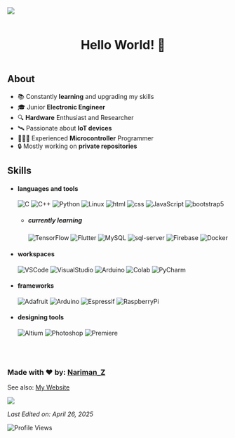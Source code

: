 <!--horizontal divider(gradiant)-->
<img src="https://user-images.githubusercontent.com/73097560/115834477-dbab4500-a447-11eb-908a-139a6edaec5c.gif">
<div> 
  <!--h1 without bottom border-->
  <div id="user-content-toc">
    <ul align="center">
      <summary><h1 style="display: inline-block">Hello World! 👋</h1></summary>
    </ul>
  </div>
  
  <!--Intro start-->
  <h2> About </h2>
  
  - 📚 Constantly **learning** and upgrading my skills
  - 🎓 Junior **Electronic Engineer**
  - 🔍 **Hardware** Enthusiast and Researcher
  - 🛰️ Passionate about **IoT devices**
  - 🧑🏻‍💻 Experienced **Microcontroller** Programmer
  - 🔒 Mostly working on **private repositories**
  <!--Intro end-->
  
  <h2> Skills </h2>
    
  - <h4> languages and tools </h4>
    <img src = "https://img.shields.io/badge/C-00599C?style=for-the-badge&logo=c&logoColor=white" alt = "C" />
    <img src = "https://img.shields.io/badge/C%2B%2B-00599C?style=for-the-badge&logo=c%2B%2B&logoColor=white" alt = "C++" />
    <img src = "https://img.shields.io/badge/Python-14354C?style=for-the-badge&logo=python&logoColor=white" alt = Python />
    <img src = "https://img.shields.io/badge/Linux-FCC624?style=for-the-badge&logo=linux&logoColor=black" alt = "Linux" />
    <img src = "https://img.shields.io/badge/HTML5-E34F26?style=for-the-badge&logo=html5&logoColor=white" alt = "html" />
    <img src = "https://img.shields.io/badge/CSS3-1572B6?style=for-the-badge&logo=css3&logoColor=white" alt = "css" />
    <img src = "https://img.shields.io/badge/JavaScript-323330?style=for-the-badge&logo=javascript&logoColor=F7DF1E" alt = "JavaScript" />
    <img src = "https://img.shields.io/badge/bootstrap-%23563D7C.svg?style=for-the-badge&logo=bootstrap&logoColor=white" alt = "bootstrap5" />
    
    - <h5> currently learning </h5>
      <img src = "https://img.shields.io/badge/TensorFlow-FF6F00?style=for-the-badge&logo=tensorflow&logoColor=white" alt = "TensorFlow" />
      <img src = "https://img.shields.io/badge/Flutter-02569B?style=for-the-badge&logo=flutter&logoColor=white" alt = "Flutter" />
      <img src = "https://img.shields.io/badge/MySQL-00000F?style=for-the-badge&logo=mysql&logoColor=white" alt = "MySQL" />
      <img src = "https://img.shields.io/badge/-Sql%20Server-CC2927?style=for-the-badge&logo=microsoft-sql-server&logoColor=white" alt = "sql-server" />
      <img src = "https://img.shields.io/badge/-Firebase-FFCA28?style=for-the-badge&logo=firebase&logoColor=white" alt = "Firebase" />
      <img src = "https://img.shields.io/badge/docker-%230db7ed.svg?style=for-the-badge&logo=docker&logoColor=white" alt = "Docker" />
    
  - <h4> workspaces </h4>
    <img src = "https://img.shields.io/badge/Visual_Studio_Code-0078D4?style=for-the-badge&logo=visual%20studio%20code&logoColor=white" alt = "VSCode" />
    <img src = "https://img.shields.io/badge/Visual_Studio-5C2D91?style=for-the-badge&logo=visual%20studio&logoColor=white" alt = "VisualStudio" />
    <img src = "https://img.shields.io/badge/Arduino_IDE-00979D?style=for-the-badge&logo=arduino&logoColor=white" alt = "Arduino" />
    <img src = "https://img.shields.io/badge/Colab-F9AB00?style=for-the-badge&logo=googlecolab&color=525252" alt = "Colab" />
    <img src = "https://img.shields.io/badge/PyCharm-000000.svg?&style=for-the-badge&logo=PyCharm&logoColor=white" alt = "PyCharm" />
    <!-- <img src = "https://img.shields.io/badge/Android_Studio-3DDC84?style=for-the-badge&logo=android-studio&logoColor=white" alt = "AndroidStudio" /> -->
  
  - <h4> frameworks </h4>
    <img src = "https://img.shields.io/badge/adafruit-000000?style=for-the-badge&logo=adafruit&logoColor=white" alt = "Adafruit" />
    <img src = "https://img.shields.io/badge/Arduino-00979D?style=for-the-badge&logo=Arduino&logoColor=white" alt = "Arduino" />
    <img src = "https://img.shields.io/badge/espressif-E7352C?style=for-the-badge&logo=espressif&logoColor=white" alt = "Espressif" />
    <img src = "https://img.shields.io/badge/Raspberry%20Pi-A22846?style=for-the-badge&logo=Raspberry%20Pi&logoColor=white" alt = "RaspberryPi" />
    
  - <h4> designing tools </h4>
    <img src = "https://img.shields.io/badge/altium%20designer-A5915F?style=for-the-badge&logo=altium%20designer&logoColor=white" alt = "Altium" />
    <img src = "https://img.shields.io/badge/adobe%20photoshop-%2331A8FF.svg?style=for-the-badge&logo=adobe%20photoshop&logoColor=white" alt = "Photoshop" />
    <img src = "https://img.shields.io/badge/Adobe%20Premiere%20Pro-9999FF?style=for-the-badge&logo=Adobe%20Premiere%20Pro&logoColor=white" alt = "Premiere" />
    
    </br></br>

</div>

<!--Footer-->
### Made with ❤️ by: [Nariman_Z](https://github.com/Nariman-Z) ###
See also: [My Website](https://nariman-z.pages.dev/)

<!--horizontal divider(gradiant)-->
<img src="https://user-images.githubusercontent.com/73097560/115834477-dbab4500-a447-11eb-908a-139a6edaec5c.gif">

_Last Edited on: April 26, 2025_

<!-- Profile Visit Counter -->
![Profile Views](https://profile-counter.glitch.me/Nariman-Z/count.svg)

